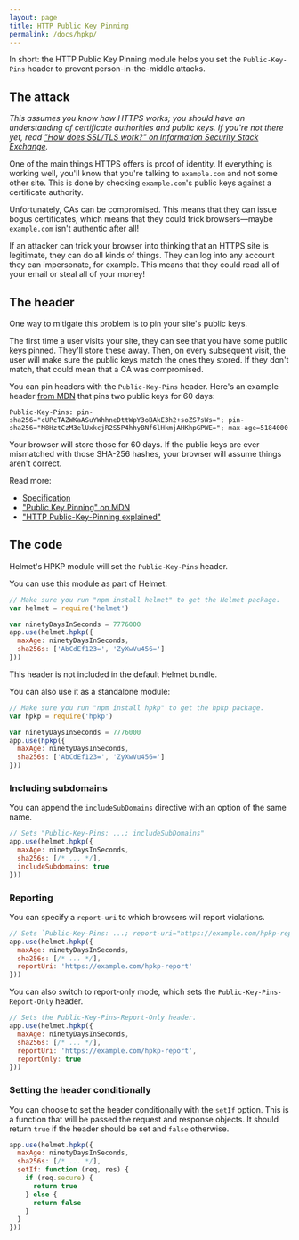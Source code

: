 ```yaml
---
layout: page
title: HTTP Public Key Pinning
permalink: /docs/hpkp/
---
```

In short: the HTTP Public Key Pinning module helps you set the `Public-Key-Pins` header to prevent person-in-the-middle attacks.

The attack
----------

*This assumes you know how HTTPS works; you should have an understanding of certificate authorities and public keys. If you're not there yet, read ["How does SSL/TLS work?" on Information Security Stack Exchange](https://security.stackexchange.com/questions/20803/how-does-ssl-tls-work).*

One of the main things HTTPS offers is proof of identity. If everything is working well, you'll know that you're talking to `example.com` and not some other site. This is done by checking `example.com`'s public keys against a certificate authority.

Unfortunately, CAs can be compromised. This means that they can issue bogus certificates, which means that they could trick browsers—maybe `example.com` isn't authentic after all!

If an attacker can trick your browser into thinking that an HTTPS site is legitimate, they can do all kinds of things. They can log into any account they can impersonate, for example. This means that they could read all of your email or steal all of your money!

The header
----------

One way to mitigate this problem is to pin your site's public keys.

The first time a user visits your site, they can see that you have some public keys pinned. They'll store these away. Then, on every subsequent visit, the user will make sure the public keys match the ones they stored. If they don't match, that could mean that a CA was compromised.

You can pin headers with the `Public-Key-Pins` header. Here's an example header [from MDN](https://developer.mozilla.org/en-US/docs/Web/Security/Public_Key_Pinning) that pins two public keys for 60 days:

```
Public-Key-Pins: pin-sha256="cUPcTAZWKaASuYWhhneDttWpY3oBAkE3h2+soZS7sWs="; pin-sha256="M8HztCzM3elUxkcjR2S5P4hhyBNf6lHkmjAHKhpGPWE="; max-age=5184000
```

Your browser will store those for 60 days. If the public keys are ever mismatched with those SHA-256 hashes, your browser will assume things aren't correct.

Read more:

- [Specification](https://timtaubert.de/blog/2014/10/http-public-key-pinning-explained/)
- ["Public Key Pinning" on MDN](https://developer.mozilla.org/en-US/docs/Web/Security/Public_Key_Pinning)
- ["HTTP Public-Key-Pinning explained"](https://timtaubert.de/blog/2014/10/http-public-key-pinning-explained/)

The code
--------

Helmet's HPKP module will set the `Public-Key-Pins` header.

You can use this module as part of Helmet:

```javascript
// Make sure you run "npm install helmet" to get the Helmet package.
var helmet = require('helmet')

var ninetyDaysInSeconds = 7776000
app.use(helmet.hpkp({
  maxAge: ninetyDaysInSeconds,
  sha256s: ['AbCdEf123=', 'ZyXwVu456=']
}))
```

This header is not included in the default Helmet bundle.

You can also use it as a standalone module:

```javascript
// Make sure you run "npm install hpkp" to get the hpkp package.
var hpkp = require('hpkp')

var ninetyDaysInSeconds = 7776000
app.use(hpkp({
  maxAge: ninetyDaysInSeconds,
  sha256s: ['AbCdEf123=', 'ZyXwVu456=']
}))
```

### Including subdomains

You can append the `includeSubDomains` directive with an option of the same name.

```javascript
// Sets "Public-Key-Pins: ...; includeSubDomains"
app.use(helmet.hpkp({
  maxAge: ninetyDaysInSeconds,
  sha256s: [/* ... */],
  includeSubdomains: true
}))
```

### Reporting

You can specify a `report-uri` to which browsers will report violations.

```javascript
// Sets `Public-Key-Pins: ...; report-uri="https://example.com/hpkp-report"`
app.use(helmet.hpkp({
  maxAge: ninetyDaysInSeconds,
  sha256s: [/* ... */],
  reportUri: 'https://example.com/hpkp-report'
}))
```

You can also switch to report-only mode, which sets the `Public-Key-Pins-Report-Only` header.

```javascript
// Sets the Public-Key-Pins-Report-Only header.
app.use(helmet.hpkp({
  maxAge: ninetyDaysInSeconds,
  sha256s: [/* ... */],
  reportUri: 'https://example.com/hpkp-report',
  reportOnly: true
}))
```

### Setting the header conditionally

You can choose to set the header conditionally with the `setIf` option. This is a function that will be passed the request and response objects. It should return `true` if the header should be set and `false` otherwise.

```javascript
app.use(helmet.hpkp({
  maxAge: ninetyDaysInSeconds,
  sha256s: [/* ... */],
  setIf: function (req, res) {
    if (req.secure) {
      return true
    } else {
      return false
    }
  }
}))
```

